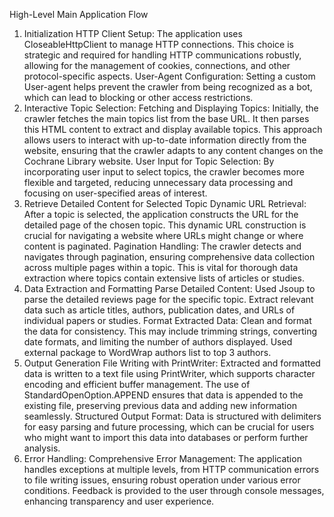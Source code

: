 High-Level Main Application Flow
1. Initialization
HTTP Client Setup: The application uses CloseableHttpClient to manage HTTP connections. This choice is strategic and required for handling HTTP communications robustly, allowing for the management of cookies, connections, and other protocol-specific aspects.
User-Agent Configuration: Setting a custom User-agent helps prevent the crawler from being recognized as a bot, which can lead to blocking or other access restrictions.
2. Interactive Topic Selection:
Fetching and Displaying Topics: Initially, the crawler fetches the main topics list from the base URL. It then parses this HTML content to extract and display available topics. This approach allows users to interact with up-to-date information directly from the website, ensuring that the crawler adapts to any content changes on the Cochrane Library website.
User Input for Topic Selection: By incorporating user input to select topics, the crawler becomes more flexible and targeted, reducing unnecessary data processing and focusing on user-specified areas of interest.
3. Retrieve Detailed Content for Selected Topic
Dynamic URL Retrieval: After a topic is selected, the application constructs the URL for the detailed page of the chosen topic. This dynamic URL construction is crucial for navigating a website where URLs might change or where content is paginated.
Pagination Handling: The crawler detects and navigates through pagination, ensuring comprehensive data collection across multiple pages within a topic. This is vital for thorough data extraction where topics contain extensive lists of articles or studies.
4. Data Extraction and Formatting
Parse Detailed Content: Used Jsoup to parse the detailed reviews page for the specific topic. Extract relevant data such as article titles, authors, publication dates, and URLs of individual papers or studies.
Format Extracted Data: Clean and format the data for consistency. This may include trimming strings, converting date formats, and limiting the number of authors displayed. Used external package to WordWrap authors list to top 3 authors.
6. Output Generation
File Writing with PrintWriter: Extracted and formatted data is written to a text file using PrintWriter, which supports character encoding and efficient buffer management. The use of StandardOpenOption.APPEND ensures that data is appended to the existing file, preserving previous data and adding new information seamlessly.
Structured Output Format: Data is structured with delimiters for easy parsing and future processing, which can be crucial for users who might want to import this data into databases or perform further analysis.
7. Error Handling:
Comprehensive Error Management: The application handles exceptions at multiple levels, from HTTP communication errors to file writing issues, ensuring robust operation under various error conditions. Feedback is provided to the user through console messages, enhancing transparency and user experience.
